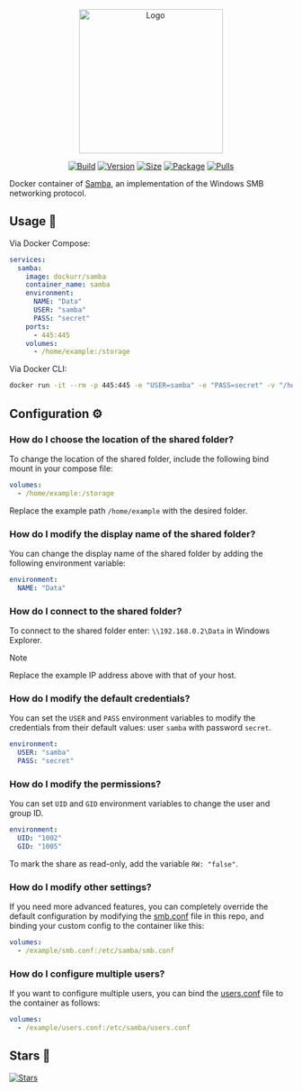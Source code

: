 <div align="center">
<a href="https://github.com/dockur/samba"><img src="https://raw.githubusercontent.com/dockur/samba/master/.github/logo.png" title="Logo" style="max-width:100%;" width="256" /></a>
</div>
<div align="center">

[![Build]][build_url]
[![Version]][tag_url]
[![Size]][tag_url]
[![Package]][pkg_url]
[![Pulls]][hub_url]

</div></h1>

Docker container of [Samba](https://www.samba.org/), an implementation of the Windows SMB networking protocol.

## Usage  🐳

Via Docker Compose:

```yaml
services:
  samba:
    image: dockurr/samba
    container_name: samba
    environment:
      NAME: "Data"
      USER: "samba"
      PASS: "secret"
    ports:
      - 445:445
    volumes:
      - /home/example:/storage
```

Via Docker CLI:

```bash
docker run -it --rm -p 445:445 -e "USER=samba" -e "PASS=secret" -v "/home/example:/storage" dockurr/samba
```

## Configuration ⚙️

### How do I choose the location of the shared folder?

To change the location of the shared folder, include the following bind mount in your compose file:

```yaml
volumes:
  - /home/example:/storage
```

Replace the example path `/home/example` with the desired folder.

### How do I modify the display name of the shared folder?

You can change the display name of the shared folder by adding the following environment variable:

```yaml
environment:
  NAME: "Data"
```  

### How do I connect to the shared folder?

To connect to the shared folder enter: `\\192.168.0.2\Data` in Windows Explorer.

> [!NOTE]
> Replace the example IP address above with that of your host.

### How do I modify the default credentials?

You can set the `USER` and `PASS` environment variables to modify the credentials from their default values: user `samba` with password `secret`.

```yaml
environment:
  USER: "samba"
  PASS: "secret"
```

### How do I modify the permissions?

You can set `UID` and `GID` environment variables to change the user and group ID.

```yaml
environment:
  UID: "1002"
  GID: "1005"
```

To mark the share as read-only, add the variable `RW: "false"`.

### How do I modify other settings?

If you need more advanced features, you can completely override the default configuration by modifying the [smb.conf](https://github.com/dockur/samba/blob/master/smb.conf) file in this repo, and binding your custom config to the container like this:

```yaml
volumes:
  - /example/smb.conf:/etc/samba/smb.conf
```

### How do I configure multiple users?

If you want to configure multiple users, you can bind the [users.conf](https://github.com/dockur/samba/blob/master/users.conf) file to the container as follows:

```yaml
volumes:
  - /example/users.conf:/etc/samba/users.conf
```

## Stars 🌟
[![Stars](https://starchart.cc/dockur/samba.svg?variant=adaptive)](https://starchart.cc/dockur/samba)

[build_url]: https://github.com/dockur/samba/
[hub_url]: https://hub.docker.com/r/dockurr/samba
[tag_url]: https://hub.docker.com/r/dockurr/samba/tags
[pkg_url]: https://github.com/dockur/samba/pkgs/container/samba

[Build]: https://github.com/dockur/samba/actions/workflows/build.yml/badge.svg
[Size]: https://img.shields.io/docker/image-size/dockurr/samba/latest?color=066da5&label=size
[Pulls]: https://img.shields.io/docker/pulls/dockurr/samba.svg?style=flat&label=pulls&logo=docker
[Version]: https://img.shields.io/docker/v/dockurr/samba/latest?arch=amd64&sort=semver&color=066da5
[Package]: https://img.shields.io/badge/dynamic/json?url=https%3A%2F%2Fipitio.github.io%2Fbackage%2Fdockur%2Fsamba%2Fsamba.json&query=%24.downloads&logo=github&style=flat&color=066da5&label=pulls
